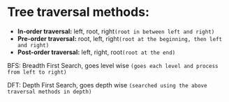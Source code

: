 # Tree traversal methods:

* **In-order traversal:** left, root, right`(root in between left and right)`
* **Pre-order traversal:** root, left, right`(root at the beginning, then left and right)`
* **Post-order traversal:** left, right, root`(root at the end)`

BFS: Breadth First Search, goes level wise `(goes each level and process from left to right)`

DFT: Depth First Search, goes depth wise `(searched using the above traversal methods in depth)`
